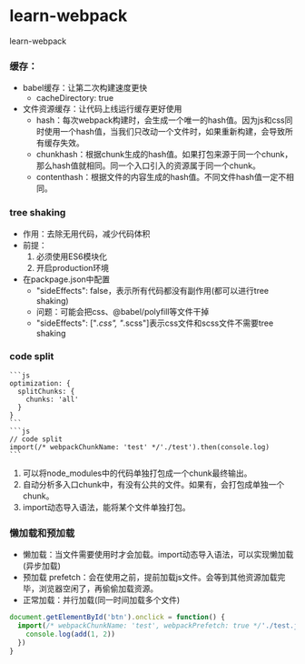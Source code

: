 # learn-webpack
learn-webpack

### 缓存：
 - babel缓存：让第二次构建速度更快
   - cacheDirectory: true
 - 文件资源缓存：让代码上线运行缓存更好使用
    - hash：每次webpack构建时，会生成一个唯一的hash值。因为js和css同时使用一个hash值，当我们只改动一个文件时，如果重新构建，会导致所有缓存失效。
    - chunkhash：根据chunk生成的hash值。如果打包来源于同一个chunk，那么hash值就相同。同一个入口引入的资源属于同一个chunk。
    - contenthash：根据文件的内容生成的hash值。不同文件hash值一定不相同。

### tree shaking
  - 作用：去除无用代码，减少代码体积
  - 前提：
    1. 必须使用ES6模块化
    2. 开启production环境
  - 在packpage.json中配置
    - "sideEffects": false，表示所有代码都没有副作用(都可以进行tree shaking)
    - 问题：可能会把css、@babel/polyfill等文件干掉
    - "sideEffects": ["*.css", "*.scss"]表示css文件和scss文件不需要tree shaking

 ### code split
    ```js
    optimization: {
      splitChunks: {
        chunks: 'all'
      }
    }
    ```
    ```js
    // code split
    import(/* webpackChunkName: 'test' */'./test').then(console.log)
    ```
  1. 可以将node_modules中的代码单独打包成一个chunk最终输出。
  2. 自动分析多入口chunk中，有没有公共的文件。如果有，会打包成单独一个chunk。
  3. import动态导入语法，能将某个文件单独打包。

### 懒加载和预加载
- 懒加载：当文件需要使用时才会加载。import动态导入语法，可以实现懒加载(异步加载)
- 预加载 prefetch：会在使用之前，提前加载js文件。会等到其他资源加载完毕，浏览器空闲了，再偷偷加载资源。
- 正常加载：并行加载(同一时间加载多个文件)

```js
document.getElementById('btn').onclick = function() {
  import(/* webpackChunkName: 'test', webpackPrefetch: true */'./test.js').then(({ add }) => {
    console.log(add(1, 2))
  })
}
```

